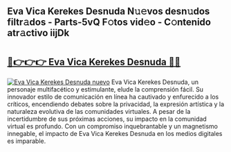 ## Eva Vica Kerekes Desnuda N𝚞𝚎vos desn𝚞dos filtr𝚊dos - Parts-5vQ F𝚘tos vid𝚎o - C𝚘ntenido atr𝚊ctivo iijDk

# <h2><a href="http://mbbo74g.tromn.icu/?c=Eva+Vica+Kerekes+Desnuda">🔗👉👉👉 Eva Vica Kerekes Desnuda 🔗🔗</a></h2>

[![Eva Vica Kerekes Desnuda nuevo](https://i.imgur.com/pEAQMta.gif)](http://mbbo74g.tromn.icu/?c=Eva+Vica+Kerekes+Desnuda)
Eva Vica Kerekes Desnuda, un personaje multifacético y estimulante, elude la comprensión fácil. Su innovador estilo de comunicación en línea ha cautivado y enfurecido a los críticos, encendiendo debates sobre la privacidad, la expresión artística y la naturaleza evolutiva de las comunidades virtuales. A pesar de la incertidumbre de sus próximas acciones, su impacto en la comunidad virtual es profundo. Con un compromiso inquebrantable y un magnetismo innegable, el impacto de Eva Vica Kerekes Desnuda en los medios digitales es imparable.
